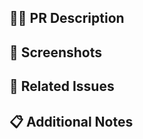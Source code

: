 ## 🧑‍💻 PR Description
<!-- Please include a summary of the change and which issue is fixed. Please also include relevant motivation and context. -->

## 📸 Screenshots
<!-- If applicable, add screenshots to help explain your problem. -->

## 🔗 Related Issues
<!-- List any related issues here -->

## 📋 Additional Notes
<!-- Add any other context about the pull request here. -->

